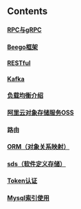 ## Contents

#### [RPC与gRPC](https://github.com/SherDick/KnowledgePoint/blob/master/gRPC.md)
#### [Beego框架](https://github.com/SherDick/KnowledgePoint/blob/master/beego.md)
#### [RESTful](https://github.com/SherDick/KnowledgePoint/blob/master/RESTful.md)
#### [Kafka](https://github.com/SherDick/KnowledgePoint/blob/master/ApacheKafka.md)
#### [负载均衡介绍](https://github.com/SherDick/KnowledgePoint/blob/master/LoadBalancer.md)
#### [阿里云对象存储服务OSS](https://github.com/SherDick/KnowledgePoint/blob/master/OSS.md)
#### 路由
#### [ORM（对象关系映射）](https://github.com/SherDick/KnowledgePoint/blob/master/ORM.md)
#### [sds（软件定义存储）](https://github.com/SherDick/KnowledgePoint/blob/master/sds.md)
#### [Token认证](https://github.com/SherDick/KnowledgePoint/blob/master/Token.md)
#### [Mysql索引使用](https://github.com/SherDick/KnowledgePoint/blob/master/mysql%E6%95%B0%E6%8D%AE%E5%BA%93%E7%B4%A2%E5%BC%95.md)
